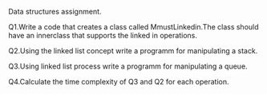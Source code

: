 Data structures assignment.

Q1.Write a code that creates a class called MmustLinkedin.The class should have an innerclass that supports the linked in operations.

Q2.Using the linked list concept write a programm for manipulating a stack.

Q3.Using linked list process write a programm for manipulating a queue.

Q4.Calculate the time complexity of Q3 and Q2 for each operation.